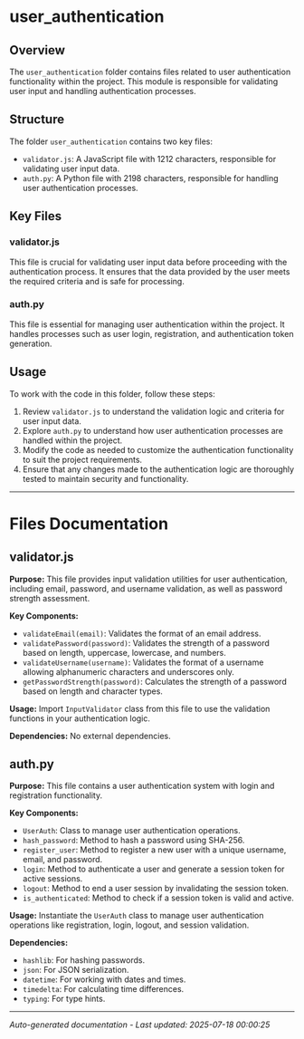# user_authentication

## Overview
The `user_authentication` folder contains files related to user authentication functionality within the project. This module is responsible for validating user input and handling authentication processes.

## Structure
The folder `user_authentication` contains two key files:
- `validator.js`: A JavaScript file with 1212 characters, responsible for validating user input data.
- `auth.py`: A Python file with 2198 characters, responsible for handling user authentication processes.

## Key Files
### validator.js
This file is crucial for validating user input data before proceeding with the authentication process. It ensures that the data provided by the user meets the required criteria and is safe for processing.

### auth.py
This file is essential for managing user authentication within the project. It handles processes such as user login, registration, and authentication token generation.

## Usage
To work with the code in this folder, follow these steps:
1. Review `validator.js` to understand the validation logic and criteria for user input data.
2. Explore `auth.py` to understand how user authentication processes are handled within the project.
3. Modify the code as needed to customize the authentication functionality to suit the project requirements.
4. Ensure that any changes made to the authentication logic are thoroughly tested to maintain security and functionality.

---

# Files Documentation

## validator.js

**Purpose:** This file provides input validation utilities for user authentication, including email, password, and username validation, as well as password strength assessment.

**Key Components:**
- `validateEmail(email)`: Validates the format of an email address.
- `validatePassword(password)`: Validates the strength of a password based on length, uppercase, lowercase, and numbers.
- `validateUsername(username)`: Validates the format of a username allowing alphanumeric characters and underscores only.
- `getPasswordStrength(password)`: Calculates the strength of a password based on length and character types.

**Usage:** Import `InputValidator` class from this file to use the validation functions in your authentication logic.

**Dependencies:** No external dependencies.

## auth.py

**Purpose:** This file contains a user authentication system with login and registration functionality.

**Key Components:**
- `UserAuth`: Class to manage user authentication operations.
- `hash_password`: Method to hash a password using SHA-256.
- `register_user`: Method to register a new user with a unique username, email, and password.
- `login`: Method to authenticate a user and generate a session token for active sessions.
- `logout`: Method to end a user session by invalidating the session token.
- `is_authenticated`: Method to check if a session token is valid and active.

**Usage:** Instantiate the `UserAuth` class to manage user authentication operations like registration, login, logout, and session validation.

**Dependencies:** 
- `hashlib`: For hashing passwords.
- `json`: For JSON serialization.
- `datetime`: For working with dates and times.
- `timedelta`: For calculating time differences.
- `typing`: For type hints.

---
*Auto-generated documentation - Last updated: 2025-07-18 00:00:25*
